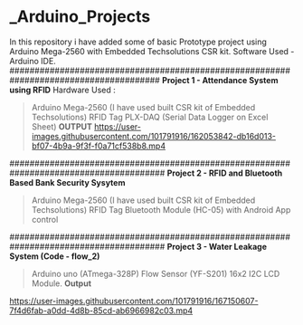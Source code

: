 # _Arduino_Projects
In this repository i have added some of basic Prototype project using Arduino Mega-2560 with Embedded Techsolutions CSR kit.
Software Used - Arduino IDE.
######################################################################################
**Project 1 - Attendance System using RFID**
Hardware Used :
>Arduino Mega-2560 (I have used built CSR kit of Embedded Techsolutions)
>RFID Tag
>PLX-DAQ (Serial Data Logger on Excel Sheet)
**OUTPUT**
https://user-images.githubusercontent.com/101791916/162053842-db16d013-bf07-4b9a-9f3f-f0a71cf538b8.mp4

#######################################################################################
**Project 2 - RFID and Bluetooth Based Bank Security Sysytem**
>Arduino Mega-2560 (I have used built CSR kit of Embedded Techsolutions)
>RFID Tag
>Bluetooth Module (HC-05) with Android App control

#######################################################################################
**Project 3 - Water Leakage System (Code -  flow_2)**
>Arduino uno (ATmega-328P)
>Flow Sensor (YF-S201)
>16x2 I2C LCD Module.
**Output**


https://user-images.githubusercontent.com/101791916/167150607-7f4d6fab-a0dd-4d8b-85cd-ab6966982c03.mp4

